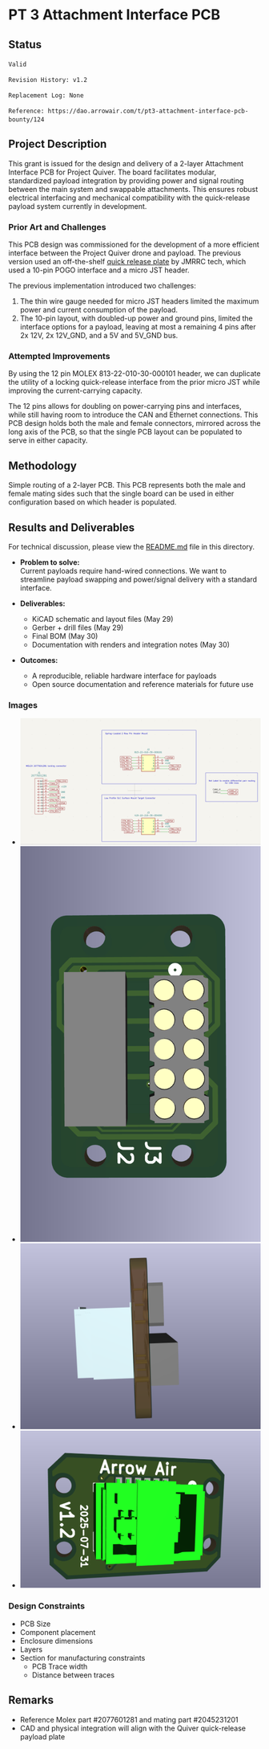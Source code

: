 
# PT 3 Attachment Interface PCB

## Status

`Valid`

`Revision History: v1.2`

`Replacement Log: None`

`Reference: https://dao.arrowair.com/t/pt3-attachment-interface-pcb-bounty/124`

## Project Description

This grant is issued for the design and delivery of a 2-layer Attachment Interface PCB for Project Quiver. The board facilitates modular, standardized payload integration by providing power and signal routing between the main system and swappable attachments. This ensures robust electrical interfacing and mechanical compatibility with the quick-release payload system currently in development.

### Prior Art and Challenges

This PCB design was commissioned for the development of a more efficient interface between the Project Quiver drone and payload. The previous version used an off-the-shelf [quick release plate](https://www.alibaba.com/product-detail/Quick-Release-Clip-Plate-Clamp-Quick_1600982145247.html?) by JMRRC tech, which used a 10-pin POGO interface and a micro JST header.

The previous implementation introduced two challenges:

1) The thin wire gauge needed for micro JST headers limited the maximum power and current consumption of the payload.
2) The 10-pin layout, with doubled-up power and ground pins, limited the interface options for a payload, leaving at most a remaining 4 pins after 2x 12V, 2x 12V_GND, and a 5V and 5V_GND bus.

### Attempted Improvements

By using the 12 pin MOLEX 813-22-010-30-000101 header, we can duplicate the utility of a locking quick-release interface from the prior micro JST while improving the current-carrying capacity.

The 12 pins allows for doubling on power-carrying pins and interfaces, while still having room to introduce the CAN and Ethernet connections. This PCB design holds both the male and female connectors, mirrored across the long axis of the PCB, so that the single PCB layout can be populated to serve in either capacity.

## Methodology

Simple routing of a 2-layer PCB. This PCB represents both the male and female mating sides such that the single board can be used in either configuration based on which header is populated.

## Results and Deliverables

For technical discussion, please view the [README.md](README.md) file in this directory.

- **Problem to solve:**  
  Current payloads require hand-wired connections. We want to streamline payload swapping and power/signal delivery with a standard interface.

- **Deliverables:**  
  - KiCAD schematic and layout files (May 29)  
  - Gerber + drill files (May 29)  
  - Final BOM (May 30)  
  - Documentation with renders and integration notes (May 30)  

- **Outcomes:**  
  - A reproducible, reliable hardware interface for payloads
  - Open source documentation and reference materials for future use

### Images

- ![Schematic](images/schematic.png)
- ![Top Render](images/top_render.png)
- ![Side Render](images/side_render.png)
- ![Bottom Render](images/bottom_render.png)

### Design Constraints

- PCB Size
- Component placement
- Enclosure dimensions
- Layers
- Section for manufacturing constraints
  - PCB Trace width
  - Distance between traces

## Remarks

- Reference Molex part #2077601281 and mating part #2045231201
- CAD and physical integration will align with the Quiver quick-release payload plate
